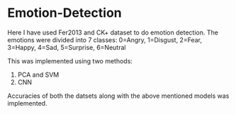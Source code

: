 # Emotion-Detection

Here I have used Fer2013 and CK+ dataset to do emotion detection. 
The emotions were divided into 7 classes: 0=Angry, 1=Disgust, 2=Fear, 3=Happy, 4=Sad, 5=Surprise, 6=Neutral

This was implemented using two methods:
1) PCA and SVM
2) CNN 

Accuracies of both the datsets along with the above mentioned models was implemented. 
